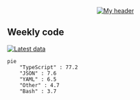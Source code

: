 <div align="center">
  <a href="https://skvggor.dev">
    <img src="https://github.com/skvggor/skvggor/assets/958723/d0c9aa9c-0c21-4219-acff-3d4f36f94691" alt="My header" />
  </a>
</div>


## Weekly code

[![Latest data](https://github.com/skvggor/skvggor/actions/workflows/main.yml/badge.svg)](https://github.com/skvggor/skvggor/actions/workflows/main.yml)

<!--START_SECTION:waka-->

```mermaid
pie
    "TypeScript" : 77.2
    "JSON" : 7.6
    "YAML" : 6.5
    "Other" : 4.7
    "Bash" : 3.7
```

<!--END_SECTION:waka-->
